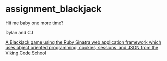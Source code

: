 # assignment_blackjack
Hit me baby one more time?

Dylan and CJ

[A Blackjack game using the Ruby Sinatra web application framework which uses object oriented programming, cookies, sessions, and JSON from the Viking Code School](http://www.vikingcodeschool.com)
